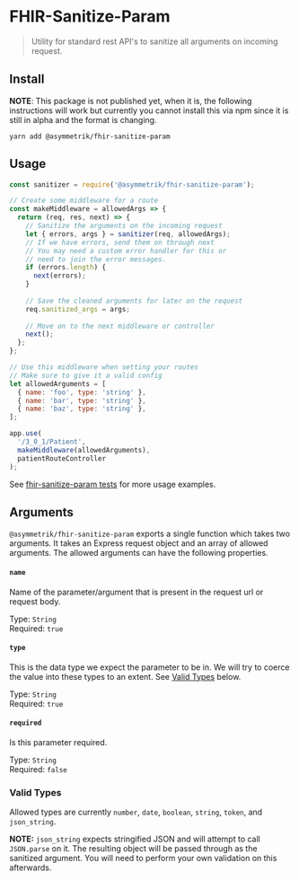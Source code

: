 # FHIR-Sanitize-Param
> Utility for standard rest API's to sanitize all arguments on incoming request.

## Install

**NOTE**: This package is not published yet, when it is, the following instructions will work but currently you cannot install this via npm since it is still in alpha and the format is changing.

```shell
yarn add @asymmetrik/fhir-sanitize-param
```

## Usage

```javascript
const sanitizer = require('@asymmetrik/fhir-sanitize-param');

// Create some middleware for a route
const makeMiddleware = allowedArgs => {
  return (req, res, next) => {
    // Sanitize the arguments on the incoming request
    let { errors, args } = sanitizer(req, allowedArgs);
    // If we have errors, send them on through next
    // You may need a custom error handler for this or
    // need to join the error messages.
    if (errors.length) {
      next(errors);
    }
    
    // Save the cleaned arguments for later on the request
    req.sanitized_args = args;
    
    // Move on to the next middleware or controller
    next();
  };
};

// Use this middleware when setting your routes
// Make sure to give it a valid config
let allowedArguments = [
  { name: 'foo', type: 'string' },
  { name: 'bar', type: 'string' },
  { name: 'baz', type: 'string' },
];

app.use(
  '/3_0_1/Patient',
  makeMiddleware(allowedArguments),
  patientRouteController
);

```

See [fhir-sanitize-param tests](https://github.com/Asymmetrik/phx-tools/blob/master/packages/fhir-sanitize-param/index.test.js) for more usage examples.

## Arguments

`@asymmetrik/fhir-sanitize-param` exports a single function which takes two arguments. It takes an Express request object and an array of allowed arguments. The allowed arguments can have the following properties.

#### `name`
Name of the parameter/argument that is present in the request url or request body. 

Type: `String`  
Required: `true`  

#### `type`
This is the data type we expect the parameter to be in. We will try to coerce the value into these types to an extent. See [Valid Types](#valid-types) below.

Type: `String`  
Required: `true`  

#### `required`
Is this parameter required.

Type: `String`  
Required: `false`  

### Valid Types

Allowed types are currently `number`, `date`, `boolean`, `string`, `token`, and `json_string`.

**NOTE:** `json_string` expects stringified JSON and will attempt to call `JSON.parse` on it. The resulting object will be passed through as the sanitized argument. You will need to perform your own validation on this afterwards.
